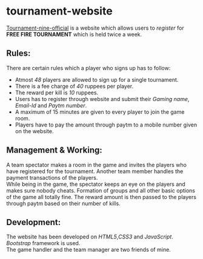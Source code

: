 # tournament-website
[Tournament-nine-official](http://tornamet-nine.xyz/) is a website which allows users to *register* for **FREE FIRE TOURNAMENT** which is held twice a week.<br />

## Rules:
There are certain rules which a player who signs up has to follow:<br />
 - Atmost *48* players are allowed to sign up for a single tournament.<br />
 - There is a fee charge of *40* ruppees per player.
 - The reward per kill is *10* ruppees.
 - Users has to register through website and submit their *Gaming name*, *Email-Id* and *Paytm number*.
 - A maximum of 15 minutes are given to every player to join the game room.
 - Players have to pay the amount through paytm to a mobile number given on the website.
 
## Management & Working:
A team spectator makes a room in the game and invites the players who have registered for the tournament. Another team member handles the payment transactions of the players.<br />
While being in the game, the spectator keeps an eye on the players and makes sure nobody cheats.
Formation of groups and all other basic options of the game all totally fine. The reward amount is then passed to the players through paytm based on their number of kills.

## Development:
The website has been developed on *HTML5*,*CSS3* and *JavaScript*.<br />
*Bootstrap* framework is used.<br />
The game handler and the team manager are two friends of mine.

